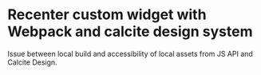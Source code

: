 # Recenter custom widget with Webpack and calcite design system

Issue between local build and accessibility of local assets from JS API and Calcite Design.
